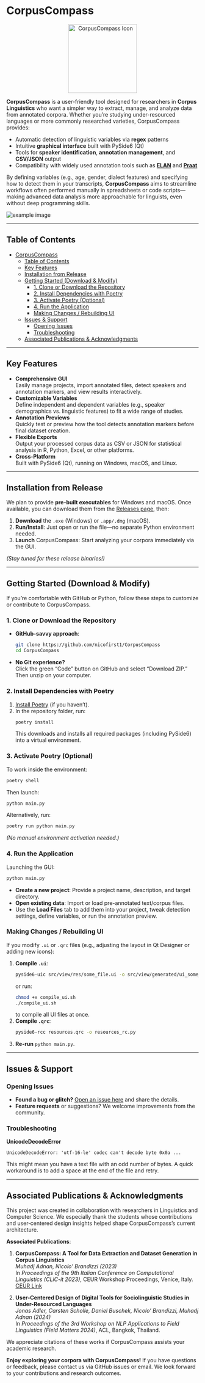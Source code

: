 
# CorpusCompass

<p align="center">
  <img src="./includes/icon.png" alt="CorpusCompass Icon" width="180" />
</p>

**CorpusCompass** is a user-friendly tool designed for researchers in **Corpus Linguistics** who want a simpler way to extract, manage, and analyze data from annotated corpora. Whether you’re studying under-resourced languages or more commonly researched varieties, CorpusCompass provides:

- Automatic detection of linguistic variables via **regex** patterns  
- Intuitive **graphical interface** built with PySide6 (Qt)  
- Tools for **speaker identification**, **annotation management**, and **CSV/JSON** output  
- Compatibility with widely used annotation tools such as **[ELAN](https://tla.mpi.nl/tools/tla-tools/elan/)** and **[Praat](https://www.fon.hum.uva.nl/praat/)**  

By defining variables (e.g., age, gender, dialect features) and specifying how to detect them in your transcripts, **CorpusCompass** aims to streamline workflows often performed manually in spreadsheets or code scripts—making advanced data analysis more approachable for linguists, even without deep programming skills.

![example image](./includes/cc_workflow.jpg)

---

## Table of Contents
- [CorpusCompass](#corpuscompass)
  - [Table of Contents](#table-of-contents)
  - [Key Features](#key-features)
  - [Installation from Release](#installation-from-release)
  - [Getting Started (Download \& Modify)](#getting-started-download--modify)
    - [1. Clone or Download the Repository](#1-clone-or-download-the-repository)
    - [2. Install Dependencies with Poetry](#2-install-dependencies-with-poetry)
    - [3. Activate Poetry (Optional)](#3-activate-poetry-optional)
    - [4. Run the Application](#4-run-the-application)
    - [Making Changes / Rebuilding UI](#making-changes--rebuilding-ui)
  - [Issues \& Support](#issues--support)
    - [Opening Issues](#opening-issues)
    - [Troubleshooting](#troubleshooting)
  - [Associated Publications \& Acknowledgments](#associated-publications--acknowledgments)

---

## Key Features

- **Comprehensive GUI**  
  Easily manage projects, import annotated files, detect speakers and annotation markers, and view results interactively.  
- **Customizable Variables**  
  Define independent and dependent variables (e.g., speaker demographics vs. linguistic features) to fit a wide range of studies.  
- **Annotation Previews**  
  Quickly test or preview how the tool detects annotation markers before final dataset creation.  
- **Flexible Exports**  
  Output your processed corpus data as CSV or JSON for statistical analysis in R, Python, Excel, or other platforms.  
- **Cross-Platform**  
  Built with PySide6 (Qt), running on Windows, macOS, and Linux.

---

## Installation from Release

We plan to provide **pre-built executables** for Windows and macOS. Once available, you can download them from the [Releases page](https://github.com/YourOrg/CorpusCompass/releases), then:

1. **Download** the `.exe` (Windows) or `.app/.dmg` (macOS).  
2. **Run/Install**: Just open or run the file—no separate Python environment needed.  
3. **Launch** CorpusCompass: Start analyzing your corpora immediately via the GUI.

*(Stay tuned for these release binaries!)*

---

## Getting Started (Download & Modify)

If you’re comfortable with GitHub or Python, follow these steps to customize or contribute to CorpusCompass.

### 1. Clone or Download the Repository

- **GitHub-savvy approach**:
  ```bash
  git clone https://github.com/nicofirst1/CorpusCompass
  cd CorpusCompass
  ```
- **No Git experience?**  
  Click the green “Code” button on GitHub and select “Download ZIP.” Then unzip on your computer.

### 2. Install Dependencies with Poetry

1. [Install Poetry](https://python-poetry.org/docs/#installation) (if you haven’t).  
2. In the repository folder, run:
   ```bash
   poetry install
   ```
   This downloads and installs all required packages (including PySide6) into a virtual environment.

### 3. Activate Poetry (Optional)

To work inside the environment:

```bash
poetry shell
```

Then launch:

```bash
python main.py
```

Alternatively, run:

```bash
poetry run python main.py
```

*(No manual environment activation needed.)*

### 4. Run the Application

Launching the GUI:

```bash
python main.py
```

- **Create a new project**: Provide a project name, description, and target directory.  
- **Open existing data**: Import or load pre-annotated text/corpus files.  
- Use the **Load Files** tab to add them into your project, tweak detection settings, define variables, or run the annotation preview.

### Making Changes / Rebuilding UI

If you modify `.ui` or `.qrc` files (e.g., adjusting the layout in Qt Designer or adding new icons):

1. **Compile `.ui`**:  
   ```bash
   pyside6-uic src/view/res/some_file.ui -o src/view/generated/ui_some_file.py
   ```
   or run:
   ```bash
   chmod +x compile_ui.sh
   ./compile_ui.sh
   ```
   to compile all UI files at once.
2. **Compile `.qrc`**:  
   ```bash
   pyside6-rcc resources.qrc -o resources_rc.py
   ```
3. **Re-run** `python main.py`.

---

## Issues & Support

### Opening Issues
- **Found a bug or glitch?** [Open an issue here](https://github.com/nicofirst1/CorpusCompass/issues/new/choose) and share the details.  
- **Feature requests** or suggestions? We welcome improvements from the community.  

### Troubleshooting

**UnicodeDecodeError**  
```
UnicodeDecodeError: 'utf-16-le' codec can't decode byte 0x0a ...
```
This might mean you have a text file with an odd number of bytes. A quick workaround is to add a space at the end of the file and retry.

---

## Associated Publications & Acknowledgments

This project was created in collaboration with researchers in Linguistics and Computer Science. We especially thank the students whose contributions and user‐centered design insights helped shape CorpusCompass’s current architecture.

**Associated Publications**:

1. **CorpusCompass: A Tool for Data Extraction and Dataset Generation in Corpus Linguistics**  
   *Muhadj Adnan, Nicolo’ Brandizzi (2023)*  
   In *Proceedings of the 9th Italian Conference on Computational Linguistics (CLiC-it 2023)*, CEUR Workshop Proceedings, Venice, Italy.  
   [CEUR Link](http://ceur-ws.org/Vol-3596/)  

2. **User-Centered Design of Digital Tools for Sociolinguistic Studies in Under-Resourced Languages**  
   *Jonas Adler, Carsten Scholle, Daniel Buschek, Nicolo’ Brandizzi, Muhadj Adnan (2024)*  
   In *Proceedings of the 3rd Workshop on NLP Applications to Field Linguistics (Field Matters 2024)*, ACL, Bangkok, Thailand.  

We appreciate citations of these works if CorpusCompass assists your academic research.

**Enjoy exploring your corpora with CorpusCompass!** If you have questions or feedback, please contact us via GitHub issues or email. We look forward to your contributions and research outcomes.